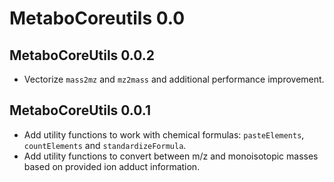 # MetaboCoreutils 0.0

## MetaboCoreUtils 0.0.2

- Vectorize `mass2mz` and `mz2mass` and additional performance improvement.


## MetaboCoreUtils 0.0.1

- Add utility functions to work with chemical formulas: `pasteElements`,
  `countElements` and `standardizeFormula`.
- Add utility functions to convert between m/z and monoisotopic masses based on
  provided ion adduct information.
